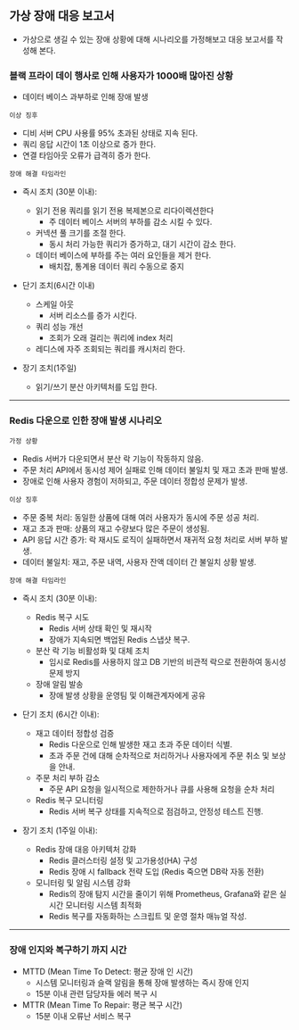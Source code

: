## 가상 장애 대응 보고서
- 가상으로 생길 수 있는 장애 상황에 대해 시나리오를 가정해보고 대응 보고서를 작성해 본다.

### 블랙 프라이 데이 행사로 인해 사용자가 1000배 많아진 상황
- 데이터 베이스 과부하로 인해 장애 발생

`이상 징후`
- 디비 서버 CPU 사용률 95% 초과된 상태로 지속 된다.
- 쿼리 응답 시간이 1초 이상으로 증가 한다.
- 연결 타임아웃 오류가 급격히 증가 한다.

`장애 해결 타임라인`
- 즉시 조치 (30분 이내):
  - 읽기 전용 쿼리를 읽기 전용 복제본으로 리다이렉션한다
    - 주 데이터 베이스 서버의 부하를 감소 시킬 수 있다.
  - 커넥션 풀 크기를 조절 한다.
    - 동시 처리 가능한 쿼리가 증가하고, 대기 시간이 감소 한다.
  - 데이터 베이스에 부하를 주는 여러 요인들을 제거 한다.
    - 배치잡, 통계용 데이터 쿼리 수동으로 중지

- 단기 조치(6시간 이내)
  - 스케일 아웃
    - 서버 리소스를 증가 시킨다.
  - 쿼리 성능 개선
    - 조회가 오래 걸리는 쿼리에 index 처리
  - 레디스에 자주 조회되는 쿼리를 캐시처리 한다.

- 장기 조치(1주일)
  - 읽기/쓰기 분산 아키텍처를 도입 한다.
---

### Redis 다운으로 인한 장애 발생 시나리오

`가정 상황`
- Redis 서버가 다운되면서 분산 락 기능이 작동하지 않음.
- 주문 처리 API에서 동시성 제어 실패로 인해 데이터 불일치 및 재고 초과 판매 발생.
- 장애로 인해 사용자 경험이 저하되고, 주문 데이터 정합성 문제가 발생.

`이상 징후`
- 주문 중복 처리: 동일한 상품에 대해 여러 사용자가 동시에 주문 성공 처리.
- 재고 초과 판매: 상품의 재고 수량보다 많은 주문이 생성됨.
- API 응답 시간 증가: 락 재시도 로직이 실패하면서 재귀적 요청 처리로 서버 부하 발생.
- 데이터 불일치: 재고, 주문 내역, 사용자 잔액 데이터 간 불일치 상황 발생.

`장애 해결 타임라인`
- 즉시 조치 (30분 이내):
  - Redis 복구 시도
    - Redis 서버 상태 확인 및 재시작
    - 장애가 지속되면 백업된 Redis 스냅샷 복구.
  - 분산 락 기능 비활성화 및 대체 조치
    - 임시로 Redis를 사용하지 않고 DB 기반의 비관적 락으로 전환하여 동시성 문제 방지
  - 장애 알림 발송
    - 장애 발생 상황을 운영팀 및 이해관계자에게 공유

- 단기 조치 (6시간 이내):
  - 재고 데이터 정합성 검증
    - Redis 다운으로 인해 발생한 재고 초과 주문 데이터 식별.
    - 초과 주문 건에 대해 순차적으로 처리하거나 사용자에게 주문 취소 및 보상을 안내.
  - 주문 처리 부하 감소
    - 주문 API 요청을 일시적으로 제한하거나 큐를 사용해 요청을 순차 처리
  - Redis 복구 모니터링
    - Redis 서버 복구 상태를 지속적으로 점검하고, 안정성 테스트 진행.

- 장기 조치 (1주일 이내):
  - Redis 장애 대응 아키텍처 강화
    - Redis 클러스터링 설정 및 고가용성(HA) 구성
    - Redis 장애 시 fallback 전략 도입 (Redis 죽으면 DB락 자동 전환)
  - 모니터링 및 알림 시스템 강화
    - Redis의 장애 탐지 시간을 줄이기 위해 Prometheus, Grafana와 같은 실시간 모니터링 시스템 최적화
    - Redis 복구를 자동화하는 스크립트 및 운영 절차 매뉴얼 작성.

---

### 장애 인지와 복구하기 까지 시간
- MTTD (Mean Time To Detect: 평균 장애 인 시간)
  - 시스템 모니터링과 슬랙 알림을 통해 장애 발생하는 즉시 장애 인지
  - 15분 이내 관련 담당자들 에러 복구 시
- MTTR (Mean Time To Repair: 평균 복구 시간)
  - 15분 이내 오류난 서비스 복구
